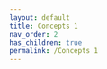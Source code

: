 ```yaml
---
layout: default
title: Concepts 1
nav_order: 2
has_children: true
permalink: /Concepts 1
---
```


<!--[Week 1](/cloudcomputing-coursera-notes/Concepts 1/Week 1)-->
<!--[Week 2](/cloudcomputing-coursera-notes/Concepts 1/Week 2)-->
